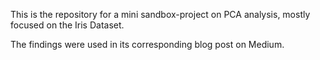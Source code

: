 This is the repository for a mini sandbox-project on PCA analysis, mostly focused on the Iris Dataset. 

The findings were used in its corresponding blog post on Medium. 
